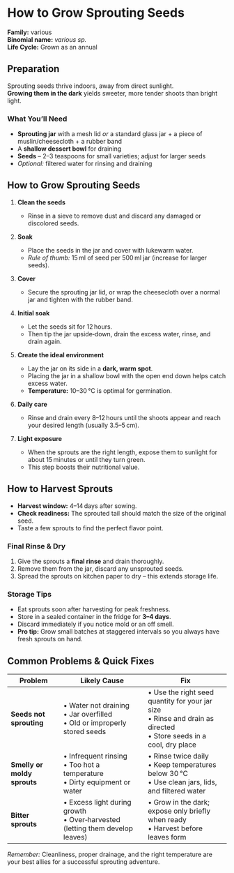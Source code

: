 # How to Grow Sprouting Seeds

**Family:** various  
**Binomial name:** _various sp._  
**Life Cycle:** Grown as an annual  

## Preparation

Sprouting seeds thrive indoors, away from direct sunlight.  
**Growing them in the dark** yields sweeter, more tender shoots than bright light.

### What You’ll Need

- **Sprouting jar** with a mesh lid *or* a standard glass jar + a piece of muslin/cheesecloth + a rubber band  
- A **shallow dessert bowl** for draining  
- **Seeds** – 2–3 teaspoons for small varieties; adjust for larger seeds  
- *Optional:* filtered water for rinsing and draining  

## How to Grow Sprouting Seeds

1. **Clean the seeds**  
   - Rinse in a sieve to remove dust and discard any damaged or discolored seeds.  

2. **Soak**  
   - Place the seeds in the jar and cover with lukewarm water.  
   - *Rule of thumb:* 15 ml of seed per 500 ml jar (increase for larger seeds).  

3. **Cover**  
   - Secure the sprouting jar lid, or wrap the cheesecloth over a normal jar and tighten with the rubber band.  

4. **Initial soak**  
   - Let the seeds sit for 12 hours.  
   - Then tip the jar upside‑down, drain the excess water, rinse, and drain again.  

5. **Create the ideal environment**  
   - Lay the jar on its side in a **dark, warm spot**.  
   - Placing the jar in a shallow bowl with the open end down helps catch excess water.  
   - **Temperature:** 10–30 °C is optimal for germination.  

6. **Daily care**  
   - Rinse and drain every 8–12 hours until the shoots appear and reach your desired length (usually 3.5–5 cm).  

7. **Light exposure**  
   - When the sprouts are the right length, expose them to sunlight for about 15 minutes or until they turn green.  
   - This step boosts their nutritional value.  

## How to Harvest Sprouts

- **Harvest window:** 4–14 days after sowing.  
- **Check readiness:** The sprouted tail should match the size of the original seed.  
- Taste a few sprouts to find the perfect flavor point.  

### Final Rinse & Dry

1. Give the sprouts a **final rinse** and drain thoroughly.  
2. Remove them from the jar, discard any unsprouted seeds.  
3. Spread the sprouts on kitchen paper to dry – this extends storage life.  

### Storage Tips

- Eat sprouts soon after harvesting for peak freshness.  
- Store in a sealed container in the fridge for **3–4 days**.  
- Discard immediately if you notice mold or an off smell.  
- **Pro tip:** Grow small batches at staggered intervals so you always have fresh sprouts on hand.  

## Common Problems & Quick Fixes

| Problem | Likely Cause | Fix |
|---------|--------------|-----|
| **Seeds not sprouting** | • Water not draining<br>• Jar overfilled<br>• Old or improperly stored seeds | • Use the right seed quantity for your jar size<br>• Rinse and drain as directed<br>• Store seeds in a cool, dry place |
| **Smelly or moldy sprouts** | • Infrequent rinsing<br>• Too hot a temperature<br>• Dirty equipment or water | • Rinse twice daily<br>• Keep temperatures below 30 °C<br>• Use clean jars, lids, and filtered water |
| **Bitter sprouts** | • Excess light during growth<br>• Over‑harvested (letting them develop leaves) | • Grow in the dark; expose only briefly when ready<br>• Harvest before leaves form |

*Remember:* Cleanliness, proper drainage, and the right temperature are your best allies for a successful sprouting adventure.